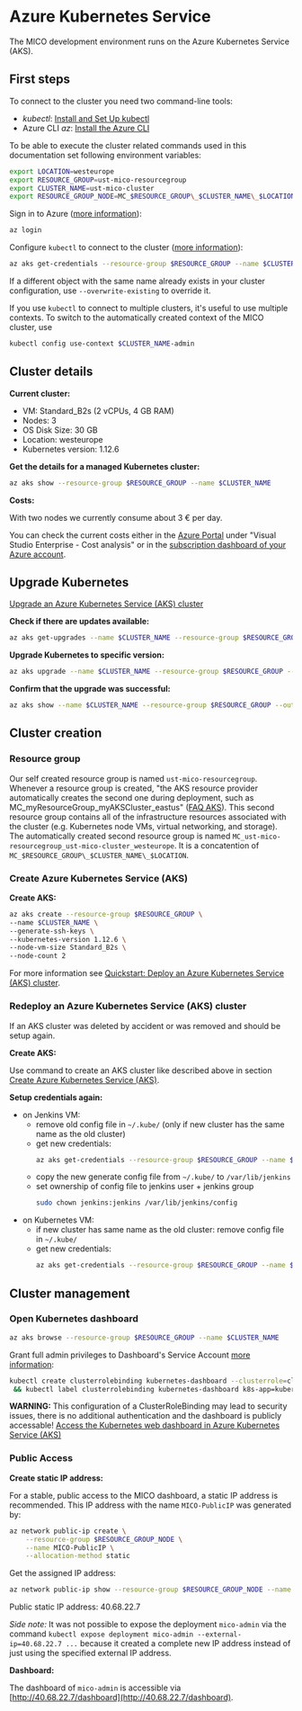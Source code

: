# Azure Kubernetes Service

The MICO development environment runs on the Azure Kubernetes Service (AKS).

## First steps

To connect to the cluster you need two command-line tools:
* *kubectl*: [Install and Set Up kubectl](https://kubernetes.io/docs/tasks/tools/install-kubectl/)
* Azure CLI *az*: [Install the Azure CLI](https://docs.microsoft.com/en-us/cli/azure/install-azure-cli)

To be able to execute the cluster related commands used in this documentation set following environment variables:
```bash
export LOCATION=westeurope
export RESOURCE_GROUP=ust-mico-resourcegroup
export CLUSTER_NAME=ust-mico-cluster
export RESOURCE_GROUP_NODE=MC_$RESOURCE_GROUP\_$CLUSTER_NAME\_$LOCATION
```

Sign in to Azure ([more information](https://docs.microsoft.com/en-us/cli/azure/authenticate-azure-cli)):
```bash
az login
```

Configure `kubectl` to connect to the cluster ([more information](https://docs.microsoft.com/en-us/azure/aks/kubernetes-walkthrough#connect-to-the-cluster)):
```bash
az aks get-credentials --resource-group $RESOURCE_GROUP --name $CLUSTER_NAME --admin
```

If a different object with the same name already exists in your cluster configuration, use `--overwrite-existing` to override it.

If you use `kubectl` to connect to multiple clusters, it's useful to use multiple contexts.
To switch to the automatically created context of the MICO cluster, use
```bash
kubectl config use-context $CLUSTER_NAME-admin
```


## Cluster details

**Current cluster:**
* VM: Standard_B2s (2 vCPUs, 4 GB RAM)
* Nodes: 3
* OS Disk Size: 30 GB
* Location: westeurope
* Kubernetes version: 1.12.6

**Get the details for a managed Kubernetes cluster:**
```bash
az aks show --resource-group $RESOURCE_GROUP --name $CLUSTER_NAME
```

**Costs:**

With two nodes we currently consume about 3 € per day.

You can check the current costs either in the [Azure Portal](https://portal.azure.com/) under "Visual Studio Enterprise - Cost analysis" or in the [subscription dashboard of your Azure account](https://account.azure.com/Subscriptions).


## Upgrade Kubernetes

[Upgrade an Azure Kubernetes Service (AKS) cluster](https://docs.microsoft.com/en-us/azure/aks/upgrade-cluster)

**Check if there are updates available:**
```bash
az aks get-upgrades --name $CLUSTER_NAME --resource-group $RESOURCE_GROUP --output table
```

**Upgrade Kubernetes to specific version:**
```bash
az aks upgrade --name $CLUSTER_NAME --resource-group $RESOURCE_GROUP --kubernetes-version 1.12.6
```

**Confirm that the upgrade was successful:**
```bash
az aks show --name $CLUSTER_NAME --resource-group $RESOURCE_GROUP --output table
```


## Cluster creation

### Resource group

Our self created resource group is named `ust-mico-resourcegroup`. Whenever a resource group is created, "the AKS resource provider automatically creates the second one during deployment, such as MC_myResourceGroup_myAKSCluster_eastus" ([FAQ AKS](https://docs.microsoft.com/de-de/azure/aks/faq)). This second resource group contains all of the infrastructure resources associated with the cluster (e.g. Kubernetes node VMs, virtual networking, and storage). The automatically created second resource group is named `MC_ust-mico-resourcegroup_ust-mico-cluster_westeurope`. It is a concatention of `MC_$RESOURCE_GROUP\_$CLUSTER_NAME\_$LOCATION`.

### Create Azure Kubernetes Service (AKS)

**Create AKS:**
```bash
az aks create --resource-group $RESOURCE_GROUP \
--name $CLUSTER_NAME \
--generate-ssh-keys \
--kubernetes-version 1.12.6 \
--node-vm-size Standard_B2s \
--node-count 2
```
For more information see [Quickstart: Deploy an Azure Kubernetes Service (AKS) cluster](https://docs.microsoft.com/en-us/azure/aks/kubernetes-walkthrough).


### Redeploy an Azure Kubernetes Service (AKS) cluster

If an AKS cluster was deleted by accident or was removed and should be setup again.

**Create AKS:**

Use command to create an AKS cluster like described above in section [Create Azure Kubernetes Service (AKS)](#create-azure-kubernetes-service-aks).

**Setup credentials again:**

* on Jenkins VM:
  * remove old config file in `~/.kube/` (only if new cluster has the same name as the old cluster)
  * get new credentials:
    ```bash
    az aks get-credentials --resource-group $RESOURCE_GROUP --name $CLUSTER_NAME
    ```
  * copy the new generate config file from `~/.kube/` to `/var/lib/jenkins`
  * set ownership of config file to jenkins user + jenkins group
    ```bash
    sudo chown jenkins:jenkins /var/lib/jenkins/config
    ```
* on Kubernetes VM:
  * if new cluster has same name as the old cluster: remove config file in `~/.kube/`
  * get new credentials:
    ```bash
    az aks get-credentials --resource-group $RESOURCE_GROUP --name $CLUSTER_NAME
    ```


## Cluster management

### Open Kubernetes dashboard

```bash
az aks browse --resource-group $RESOURCE_GROUP --name $CLUSTER_NAME
```

Grant full admin privileges to Dashboard's Service Account [more information](https://github.com/kubernetes/dashboard/wiki/Access-control#admin-privileges):
```bash
kubectl create clusterrolebinding kubernetes-dashboard --clusterrole=cluster-admin --serviceaccount=kube-system:kubernetes-dashboard \
 && kubectl label clusterrolebinding kubernetes-dashboard k8s-app=kubernetes-dashboard
```

**WARNING:** This configuration of a ClusterRoleBinding may lead to security issues, there is no additional authentication and the dashboard is publicly accessable! [Access the Kubernetes web dashboard in Azure Kubernetes Service (AKS)](https://docs.microsoft.com/en-us/azure/aks/kubernetes-dashboard#for-rbac-enabled-clusters)

### Public Access

**Create static IP address:**

For a stable, public access to the MICO dashboard, a static IP address is recommended. This IP address with the name `MICO-PublicIP` was generated by:
```bash
az network public-ip create \
    --resource-group $RESOURCE_GROUP_NODE \
    --name MICO-PublicIP \
    --allocation-method static
```

Get the assigned IP address:
```bash
az network public-ip show --resource-group $RESOURCE_GROUP_NODE --name MICO-PublicIP --query ipAddress --output tsv
```

Public static IP address: 40.68.22.7

*Side note:* It was not possible to expose the deployment `mico-admin` via the command `kubectl expose deployment mico-admin --external-ip=40.68.22.7 ...` because it created a complete new IP address instead of just using the specified external IP address.

**Dashboard:**

The dashboard of `mico-admin` is accessible via [http://40.68.22.7/dashboard](http://40.68.22.7/dashboard).

